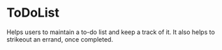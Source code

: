 # ToDoList
Helps users to maintain a to-do list and keep a track of it. It also helps to strikeout an errand, once completed.
